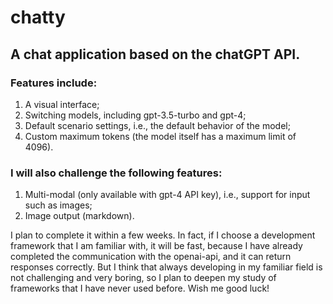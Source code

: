 # chatty

## A chat application based on the chatGPT API.

### Features include:
1. A visual interface;
2. Switching models, including gpt-3.5-turbo and gpt-4;
3. Default scenario settings, i.e., the default behavior of the model;
4. Custom maximum tokens (the model itself has a maximum limit of 4096).

### I will also challenge the following features:
1. Multi-modal (only available with gpt-4 API key), i.e., support for input such as images;
2. Image output (markdown).

I plan to complete it within a few weeks. In fact, if I choose a development framework that I am familiar with, it will
be fast, because I have already completed the communication with the openai-api,
and it can return responses correctly. But I think that always developing in 
my familiar field is not challenging and very boring, so I plan to deepen my 
study of frameworks that I have never used before. Wish me good luck!